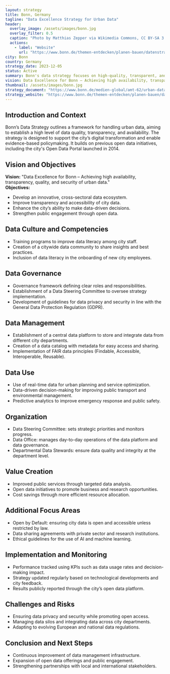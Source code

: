 ```yaml
---
layout: strategy
title: Bonn, Germany
tagline: "Data Excellence Strategy for Urban Data"
header:
  overlay_image: /assets/images/bonn.jpg
  overlay_filter: 0.5
  caption: "Photo by Matthias Zepper via Wikimedia Commons, CC BY-SA 3.0"
  actions:
    - label: "Website"
      url: "https://www.bonn.de/themen-entdecken/planen-bauen/datenstrategie-urbaner-daten.php"
city: Bonn
country: Germany
strategy_date: 2023-12-05
status: Active
summary: Bonn's data strategy focuses on high-quality, transparent, and secure management of urban data to improve decision-making and public services.
vision: Data Excellence for Bonn – Achieving high availability, transparency, quality, and security of urban data.
thumbnail: /assets/images/bonn.jpg
strategy_document: "https://www.bonn.de/medien-global/amt-62/urban-data-management/2024-04-25_Datenstrategie-udr_Version1.0.pdf"
strategy_website: "https://www.bonn.de/themen-entdecken/planen-bauen/datenstrategie-urbaner-daten.php"
---
```


## Introduction and Context
Bonn’s Data Strategy outlines a framework for handling urban data, aiming to establish a high level of data quality, transparency, and availability. The strategy is designed to support the city’s digital transformation and enable evidence-based policymaking. It builds on previous open data initiatives, including the city's Open Data Portal launched in 2014.

## Vision and Objectives
**Vision:** "Data Excellence for Bonn – Achieving high availability, transparency, quality, and security of urban data."  
**Objectives:**  
- Develop an innovative, cross-sectoral data ecosystem.  
- Improve transparency and accessibility of city data.  
- Enhance the city’s ability to make data-driven decisions.  
- Strengthen public engagement through open data.  

## Data Culture and Competencies
- Training programs to improve data literacy among city staff.  
- Creation of a citywide data community to share insights and best practices.  
- Inclusion of data literacy in the onboarding of new city employees.  

## Data Governance
- Governance framework defining clear roles and responsibilities.  
- Establishment of a Data Steering Committee to oversee strategy implementation.  
- Development of guidelines for data privacy and security in line with the General Data Protection Regulation (GDPR).  

## Data Management
- Establishment of a central data platform to store and integrate data from different city departments.  
- Creation of a data catalog with metadata for easy access and sharing.  
- Implementation of FAIR data principles (Findable, Accessible, Interoperable, Reusable).  

## Data Use
- Use of real-time data for urban planning and service optimization.  
- Data-driven decision-making for improving public transport and environmental management.  
- Predictive analytics to improve emergency response and public safety.  

## Organization
- Data Steering Committee: sets strategic priorities and monitors progress.  
- Data Office: manages day-to-day operations of the data platform and data governance.  
- Departmental Data Stewards: ensure data quality and integrity at the department level.  

## Value Creation
- Improved public services through targeted data analysis.  
- Open data initiatives to promote business and research opportunities.  
- Cost savings through more efficient resource allocation.  

## Additional Focus Areas
- Open by Default: ensuring city data is open and accessible unless restricted by law.  
- Data sharing agreements with private sector and research institutions.  
- Ethical guidelines for the use of AI and machine learning.  

## Implementation and Monitoring
- Performance tracked using KPIs such as data usage rates and decision-making impact.  
- Strategy updated regularly based on technological developments and city feedback.  
- Results publicly reported through the city’s open data platform.  

## Challenges and Risks
- Ensuring data privacy and security while promoting open access.  
- Managing data silos and integrating data across city departments.  
- Adapting to evolving European and national data regulations.  

## Conclusion and Next Steps
- Continuous improvement of data management infrastructure.  
- Expansion of open data offerings and public engagement.  
- Strengthening partnerships with local and international stakeholders.  

